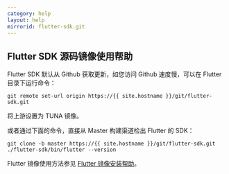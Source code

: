 ```yaml
---
category: help
layout: help
mirrorid: flutter-sdk.git
---
```


## Flutter SDK 源码镜像使用帮助

Flutter SDK 默认从 Github 获取更新，如您访问 Github 速度慢，可以在 Flutter 目录下运行命令：

```
git remote set-url origin https://{{ site.hostname }}/git/flutter-sdk.git
```

将上游设置为 TUNA 镜像。

或者通过下面的命令，直接从 Master 构建渠道检出 Flutter 的 SDK： 

```
git clone -b master https://{{ site.hostname }}/git/flutter-sdk.git
./flutter-sdk/bin/flutter --version
```

Flutter 镜像使用方法参见 [Flutter 镜像安装帮助](../flutter)。